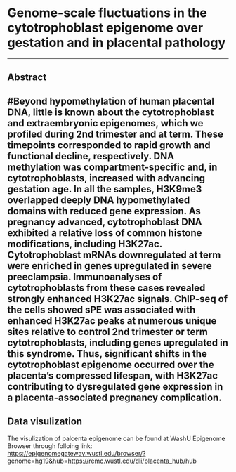 # Genome-scale fluctuations in the cytotrophoblast epigenome over gestation and in placental pathology
---
## Abstract
#Beyond hypomethylation of human placental DNA, little is known about the cytotrophoblast and extraembryonic epigenomes, which we profiled during 2nd trimester and at term. These timepoints corresponded to rapid growth and functional decline, respectively. DNA methylation was compartment-specific and, in cytotrophoblasts, increased with advancing gestation age. In all the samples, H3K9me3 overlapped deeply DNA hypomethylated domains with reduced gene expression. As pregnancy advanced, cytotrophoblast DNA exhibited a relative loss of common histone modifications, including H3K27ac. Cytotrophoblast mRNAs downregulated at term were enriched in genes upregulated in severe preeclampsia. Immunoanalyses of cytotrophoblasts from these cases revealed strongly enhanced H3K27ac signals. ChIP-seq of the cells showed sPE was associated with enhanced H3K27ac peaks at numerous unique sites relative to control 2nd trimester or term cytotrophoblasts, including genes upregulated in this syndrome. Thus, significant shifts in the cytotrophoblast epigenome occurred over the placenta’s compressed lifespan, with H3K27ac contributing to dysregulated gene expression in a placenta-associated pregnancy complication.    
--
## Data visulization
The visulization of palcenta epigenome can be found at WashU Epigenome Browser through folloing link:
https://epigenomegateway.wustl.edu/browser/?genome=hg19&hub=https://remc.wustl.edu/dli/placenta_hub/hub 

